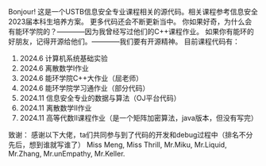 Bonjour!
这是一个USTB信息安全专业课程相关的源代码。相关课程参考信息安全2023届本科生培养方案。
更多代码还会不断更新当中。
你如果好奇，为什么会有能环学院的？————因为我曾经写过他们的C++课程作业。
如果你有能环的好朋友，记得开源给他们。————我们要有开源精神。
目前课程代码有：
1. 2024.6  计算机系统基础实验
2. 2024.6  离散数学I作业
3. 2024.6  能环学院C++大作业（屈老师）
4. 2024.6  能环学院学习通作业（部分代码）
5. 2024.11 信息安全专业的数据与算法（OJ平台代码）
6. 2024.11 离散数学II作业
7. 2024.11 高等代数II课程作业（是一个矩阵加密算法，java版本，但没有写完）

致谢：
感谢以下大佬，ta们共同参与到了代码的开发和debug过程中（排名不分先后，想到谁就写谁了）
Miss Meng, Miss Thrill, Mr.Miku, Mr.Liquid, Mr.Zhang, Mr.unEmpathy, Mr.Keller.

